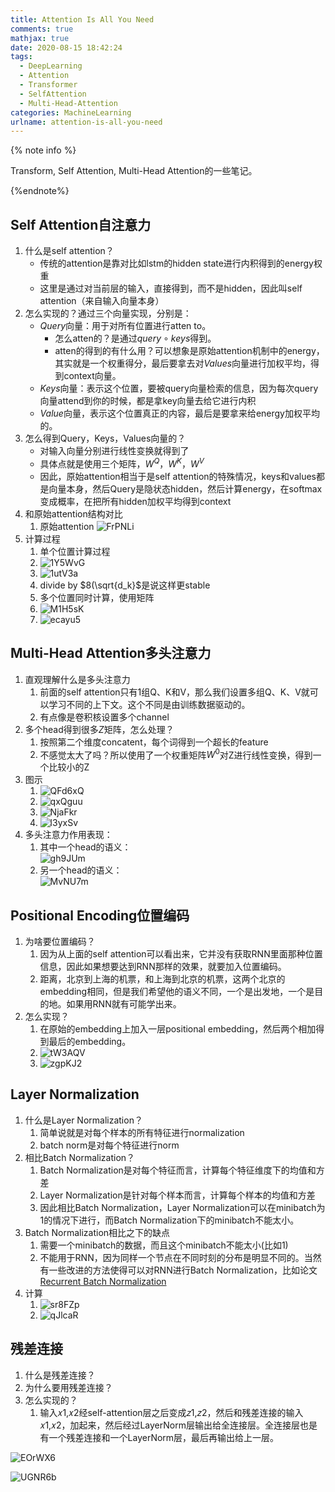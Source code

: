 ```yaml
---
title: Attention Is All You Need
comments: true
mathjax: true
date: 2020-08-15 18:42:24
tags:
  - DeepLearning
  - Attention
  - Transformer
  - SelfAttention
  - Multi-Head-Attention
categories: MachineLearning
urlname: attention-is-all-you-need
---
```


<meta name="referrer" content="no-referrer" />

{% note info %}

Transform, Self Attention, Multi-Head Attention的一些笔记。

{%endnote%}

<!--more-->

## Self Attention自注意力

1. 什么是self attention？
   - 传统的attention是靠对比如lstm的hidden state进行内积得到的energy权重
   - 这里是通过对当前层的输入，直接得到，而不是hidden，因此叫self attention（来自输入向量本身）
2. 怎么实现的？通过三个向量实现，分别是：
   - $Query$向量：用于对所有位置进行atten to。
     - 怎么atten的？是通过$query \circ keys$得到。
     - atten的得到的有什么用？可以想象是原始attention机制中的energy，其实就是一个权重得分，最后要拿去对$Values$向量进行加权平均，得到context向量。
   - $Keys$向量：表示这个位置，要被query向量检索的信息，因为每次query向量attend到你的时候，都是拿key向量去给它进行内积
   - $Value$向量，表示这个位置真正的内容，最后是要拿来给energy加权平均的。
3. 怎么得到Query，Keys，Values向量的？
   - 对输入向量分别进行线性变换就得到了
   - 具体点就是使用三个矩阵，$W^Q$，$W^K$，$W^V$
   - 因此，原始attention相当于是self attention的特殊情况，keys和values都是向量本身，然后Query是隐状态hidden，然后计算energy，在softmax变成概率，在把所有hidden加权平均得到context
4. 和原始attention结构对比
   1. 原始attention
   ![FrPNLi](https://cdn.jsdelivr.net/gh/HanielF/ImageRepo@main/blog/FrPNLi.png)
5. 计算过程
   1. 单个位置计算过程
   2. ![1Y5WvG](https://cdn.jsdelivr.net/gh/HanielF/ImageRepo@main/blog/1Y5WvG.png)
   3. ![1utV3a](https://cdn.jsdelivr.net/gh/HanielF/ImageRepo@main/blog/1utV3a.png)
   4. divide by $8(\sqrt{d_k}$是说这样更stable
   5. 多个位置同时计算，使用矩阵
   6. ![M1H5sK](https://cdn.jsdelivr.net/gh/HanielF/ImageRepo@main/blog/M1H5sK.png)
   7. ![ecayu5](https://cdn.jsdelivr.net/gh/HanielF/ImageRepo@main/blog/ecayu5.png)

## Multi-Head Attention多头注意力

1. 直观理解什么是多头注意力
   1. 前面的self attention只有1组Q、K和V，那么我们设置多组Q、K、V就可以学习不同的上下文。这个不同是由训练数据驱动的。
   2. 有点像是卷积核设置多个channel
2. 多个head得到很多$Z$矩阵，怎么处理？
   1. 按照第二个维度concatent，每个词得到一个超长的feature
   2. 不感觉太大了吗？所以使用了一个权重矩阵$W^0$对Z进行线性变换，得到一个比较小的Z
3. 图示
   1. ![QFd6xQ](https://cdn.jsdelivr.net/gh/HanielF/ImageRepo@main/blog/QFd6xQ.png)
   2. ![qxQguu](https://cdn.jsdelivr.net/gh/HanielF/ImageRepo@main/blog/qxQguu.png)
   3. ![NjaFkr](https://cdn.jsdelivr.net/gh/HanielF/ImageRepo@main/blog/NjaFkr.png)
   4. ![l3yxSv](https://cdn.jsdelivr.net/gh/HanielF/ImageRepo@main/blog/l3yxSv.png)
4. 多头注意力作用表现：
   1. 其中一个head的语义：  
   ![gh9JUm](https://cdn.jsdelivr.net/gh/HanielF/ImageRepo@main/blog/gh9JUm.png)
   1. 另一个head的语义：  
   ![MvNU7m](https://cdn.jsdelivr.net/gh/HanielF/ImageRepo@main/blog/MvNU7m.png)

## Positional Encoding位置编码

1. 为啥要位置编码？
   1. 因为从上面的self attention可以看出来，它并没有获取RNN里面那种位置信息，因此如果想要达到RNN那样的效果，就要加入位置编码。
   2. 距离，北京到上海的机票，和上海到北京的机票，这两个北京的embedding相同，但是我们希望他的语义不同，一个是出发地，一个是目的地。如果用RNN就有可能学出来。
2. 怎么实现？
   1. 在原始的embedding上加入一层positional embedding，然后两个相加得到最后的embedding。
   2. ![tW3AQV](https://cdn.jsdelivr.net/gh/HanielF/ImageRepo@main/blog/tW3AQV.png)
   3. ![zgpKJ2](https://cdn.jsdelivr.net/gh/HanielF/ImageRepo@main/blog/zgpKJ2.png)

## Layer Normalization

1. 什么是Layer Normalization？
   1. 简单说就是对每个样本的所有特征进行normalization
   2. batch norm是对每个特征进行norm
2. 相比Batch Normalization？
   1. Batch Normalization是对每个特征而言，计算每个特征维度下的均值和方差
   2. Layer Normalization是针对每个样本而言，计算每个样本的均值和方差
   3. 因此相比Batch Normalization，Layer Normalization可以在minibatch为1的情况下进行，而Batch Normalization下的minibatch不能太小。
3. Batch Normalization相比之下的缺点
   1. 需要一个minibatch的数据，而且这个minibatch不能太小(比如1)
   2. 不能用于RNN，因为同样一个节点在不同时刻的分布是明显不同的。当然有一些改进的方法使得可以对RNN进行Batch Normalization，比如论文[Recurrent Batch Normalization](https://arxiv.org/abs/1603.09025)
4. 计算
   1. ![sr8FZp](https://cdn.jsdelivr.net/gh/HanielF/ImageRepo@main/blog/sr8FZp.png)
   2. ![qJlcaR](https://cdn.jsdelivr.net/gh/HanielF/ImageRepo@main/blog/qJlcaR.png)

## 残差连接

1. 什么是残差连接？
2. 为什么要用残差连接？
3. 怎么实现的？
   1. 输入𝑥1,𝑥2经self-attention层之后变成𝑧1,𝑧2，然后和残差连接的输入𝑥1,𝑥2，加起来，然后经过LayerNorm层输出给全连接层。全连接层也是有一个残差连接和一个LayerNorm层，最后再输出给上一层。

![EOrWX6](https://cdn.jsdelivr.net/gh/HanielF/ImageRepo@main/blog/EOrWX6.png)

![UGNR6b](https://cdn.jsdelivr.net/gh/HanielF/ImageRepo@main/blog/UGNR6b.png)